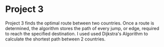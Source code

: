 # Project 3

Project 3 finds the optimal route between two countries. Once a route is determined, the algorithm
stores the path of every jump, or edge, required to reach the specified destination. I used used 
Dijkstra's Algorithm to calculate the shortest path between 2 countries.

